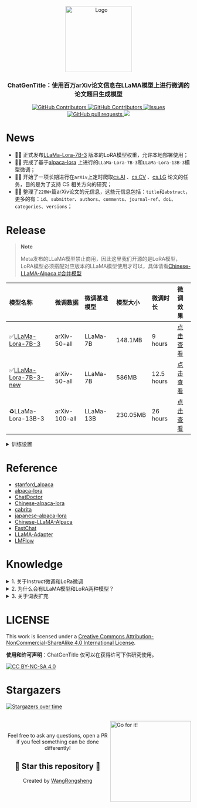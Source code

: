 <div align="center">
  <a href="https://github.com/WangRongsheng/ChatGenTitle">
    <img src="https://github.com/WangRongsheng/ChatGenTitle/blob/main/docs/images/logo.png" alt="Logo" height="180">
  </a>

  <p align="center">
    <h3> ChatGenTitle：使用百万arXiv论文信息在LLaMA模型上进行微调的论文题目生成模型 </h3>
    <p align="center">
      <a href="https://github.com/WangRongsheng/ChatGenTitle/blob/main/LICENSE">
        <img alt="GitHub Contributors" src="https://img.shields.io/badge/License-CC%20BY--NC--SA%204.0-lightgrey.svg" />
      </a>
      <a href="https://github.com/WangRongsheng/ChatGenTitle/graphs/contributors">
        <img alt="GitHub Contributors" src="https://img.shields.io/github/contributors/WangRongsheng/ChatGenTitle" />
      </a>
      <a href="https://github.com/WangRongsheng/ChatGenTitle/issues">
        <img alt="Issues" src="https://img.shields.io/github/issues/WangRongsheng/ChatGenTitle?color=0088ff" />
      </a>
      <a href="https://github.com/WangRongsheng/ChatGenTitle/pulls">
        <img alt="GitHub pull requests" src="https://img.shields.io/github/issues-pr/WangRongsheng/ChatGenTitle?color=0088ff" />
      </a>
      <a href=href="https://github.com/kaixindelele/ChatPaper/stargazers">
        <img src="https://img.shields.io/github/stars/WangRongsheng/ChatGenTitle?color=ccf">
      </a>
  </p>
</div>

# News

- 🎉🎉 正式发布[LLaMa-Lora-7B-3](https://drive.google.com/file/d/1c1uUizHP7jatrj6GxtppGYgZSKPWSExs/view?usp=sharing) 版本的LoRA模型权重，允许本地部署使用；
- 🎉🎉 完成了基于[alpaca-lora](https://github.com/tloen/alpaca-lora) 上进行的`LLaMa-Lora-7B-3`和`LLaMa-Lora-13B-3`模型微调；
- 🎉🎉 开始了一项长期进行在`arXiv`上定时爬取[cs.AI](http://export.arxiv.org/rss/cs.AI) 、[cs.CV](http://export.arxiv.org/rss/cs.CV) 、[cs.LG](http://export.arxiv.org/rss/cs.LG) 论文的任务，目的是为了支持 CS 相关方向的研究；
- 🎉🎉 整理了`220W+`篇arXiv论文的元信息，这些元信息包括：`title`和`abstract`，更多的有：`id`、`submitter`、`authors`、`comments`、`journal-ref`、`doi`、`categories`、`versions`；

# Release

> **Note**
> 
> Meta发布的LLaMA模型禁止商用，因此这里我们开源的是LoRA模型，LoRA模型必须搭配对应版本的LLaMA模型使用才可以，具体请看[Chinese-LLaMA-Alpaca
#合并模型](https://github.com/ymcui/Chinese-LLaMA-Alpaca#%E5%90%88%E5%B9%B6%E6%A8%A1%E5%9E%8B)

|模型名称|微调数据|微调基准模型|模型大小|微调时长|微调效果|
|:-|:-|:-|:-|:-|:-|
|✅[LLaMa-Lora-7B-3](https://drive.google.com/file/d/1c1uUizHP7jatrj6GxtppGYgZSKPWSExs/view?usp=sharing)|arXiv-50-all|LLaMa-7B|148.1MB|9 hours|[点击查看](https://github.com/WangRongsheng/ChatGenTitle/blob/main/docs/images/7b-50-3-new.png)|
|✅[LLaMa-Lora-7B-3-new](https://drive.google.com/file/d/1AuxbIzMXLX89TUPQTrEF2K-IyhF3OKiZ/view?usp=sharing) |arXiv-50-all|LLaMa-7B|586MB|12.5 hours|[点击查看](https://github.com/WangRongsheng/ChatGenTitle/blob/main/docs/images/7b-50-3-new.png)|
|♻️LLaMa-Lora-13B-3|arXiv-100-all|LLaMa-13B|230.05MB|26 hours|[点击查看](https://github.com/WangRongsheng/ChatGenTitle/blob/main/docs/images/13B-100-3.png)|

<details>
  <summary>训练设置</summary>
  <p>* 实验在A100 (4X, 80GB)上进行</p>
</details>

# Reference

- [stanford_alpaca](https://github.com/tatsu-lab/stanford_alpaca)
- [alpaca-lora](https://github.com/tloen/alpaca-lora)
- [ChatDoctor](https://github.com/Kent0n-Li/ChatDoctor)
- [Chinese-alpaca-lora](https://github.com/LC1332/Chinese-alpaca-lora)
- [cabrita](https://github.com/22-hours/cabrita)
- [japanese-alpaca-lora](https://github.com/masa3141/japanese-alpaca-lora)
- [Chinese-LLaMA-Alpaca](https://github.com/ymcui/Chinese-LLaMA-Alpaca)
- [FastChat](https://github.com/lm-sys/FastChat)
- [LLaMA-Adapter](https://github.com/ZrrSkywalker/LLaMA-Adapter)
- [LMFlow](https://github.com/OptimalScale/LMFlow)

# Knowledge

<details>
  <summary>1. 关于Instruct微调和LoRa微调</summary>
  
> Instruct微调和LoRa微调是两种不同的技术。
> Instruct微调是指在深度神经网络训练过程中调整模型参数的过程，以优化模型的性能。在微调过程中，使用一个预先训练好的模型作为基础模型，然后在新的数据集上对该模型进行微调。**Instruct微调是一种通过更新预训练模型的所有参数来完成的微调方法，通过微调使其适用于多个下游应用。**
> LoRa微调则是指对低功耗广域网（LoRaWAN）中的LoRa节点参数进行微调的过程，以提高节点的传输效率。**在LoRa微调中，需要了解节点的硬件和网络部署情况，并通过对节点参数进行微小调整来优化传输效率。与Instruct微调相比，LoRA在每个Transformer块中注入可训练层，因为不需要为大多数模型权重计算梯度，大大减少了需要训练参数的数量并且降低了GPU内存的要求。**
> **研究发现，使用LoRA进行的微调质量与全模型微调相当，速度更快并且需要更少的计算。因此，如果有低延迟和低内存需求的情况，建议使用LoRA微调。**

</details>

<details>
  <summary>2. 为什么会有LLaMA模型和LoRA两种模型？</summary>
  
> 如1所述，模型的微调方式有很多种，基于LoRA的微调产生保存了新的权重，我们可以将生成的LoRA权重认为是一个原来LLaMA模型的[补丁权重](https://github.com/ymcui/Chinese-LLaMA-Alpaca#%EF%B8%8F-%E7%94%A8%E6%88%B7%E9%A1%BB%E7%9F%A5%E5%BF%85%E8%AF%BB) 。至于[LLaMA](https://github.com/facebookresearch/llama) 权重，它则是由Mean公司开源的大模型预训练权重。

</details>


<details>
  <summary>3. 关于词表扩充</summary>
  
> 加入词表是有一定破坏性的， 一是破坏原有分词体系，二是增加了未训练的权重。所以如果不能进行充分训练的话，可能会有比较大的问题。个人觉得如果不是特别专的领域（比如生物医学等涉及很多专业词汇的领域）没有太大必要去扩充英文词表。 [Chinese-LLaMA-Alpaca/issues/16](https://github.com/ymcui/Chinese-LLaMA-Alpaca/issues/16)

</details>



# LICENSE

This work is licensed under a
[Creative Commons Attribution-NonCommercial-ShareAlike 4.0 International License][cc-by-nc-sa].

**使用和许可声明**：ChatGenTitle 仅可以在获得许可下供研究使用。

[![CC BY-NC-SA 4.0][cc-by-nc-sa-image]][cc-by-nc-sa]

[cc-by-nc-sa]: http://creativecommons.org/licenses/by-nc-sa/4.0/
[cc-by-nc-sa-image]: https://licensebuttons.net/l/by-nc-sa/4.0/88x31.png
[cc-by-nc-sa-shield]: https://img.shields.io/badge/License-CC%20BY--NC--SA%204.0-lightgrey.svg

# Stargazers
	
[![Stargazers over time](https://starchart.cc/WangRongsheng/ChatGenTitle.svg)](https://starchart.cc/WangRongsheng/ChatGenTitle)

<br><a href="https://github.com/Charmve/computer-vision-in-action#-以用促学先会后懂-"><img align="right" alt="Go for it!" src="https://raw.githubusercontent.com/Charmve/computer-vision-in-action/dd292873828228a753a9bd2de4576dbf8cc3902c/res/ui/footer-rocket.svg" height="220" title="Do what you like, and do it best!"/></a>
<br>
<p align="center">Feel free to ask any questions, open a PR if you feel something can be done differently!</p>
<h2 align="center">🌟 Star this repository 🌟</h2>
<p align="center">Created by <a href="https://github.com/WangRongsheng">WangRongsheng</a></p>
